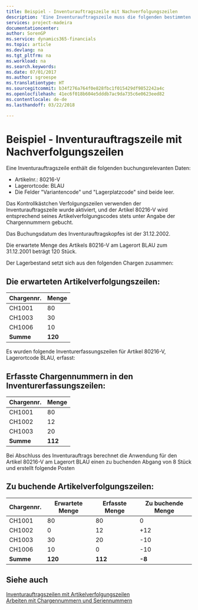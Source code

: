 ```yaml
---
title: Beispiel - Inventurauftragszeile mit Nachverfolgungszeilen
description: 'Eine Inventurauftragszeile muss die folgenden bestimmten Daten enthalten:'
services: project-madeira
documentationcenter: 
author: SorenGP
ms.service: dynamics365-financials
ms.topic: article
ms.devlang: na
ms.tgt_pltfrm: na
ms.workload: na
ms.search.keywords: 
ms.date: 07/01/2017
ms.author: sgroespe
ms.translationtype: HT
ms.sourcegitcommit: b34f276a764f0e828fbc1f015429df9852242a4c
ms.openlocfilehash: 41ec6f018b604e5dddb7ac9da735c6e0623eed82
ms.contentlocale: de-de
ms.lasthandoff: 03/22/2018

---
```

# <a name="example---inventory-order-line-with-tracking-lines"></a>Beispiel - Inventurauftragszeile mit Nachverfolgungszeilen
Eine Inventurauftragszeile enthält die folgenden buchungsrelevanten Daten:  

- Artikelnr.: 80216-V  
- Lagerortcode: BLAU  
- Die Felder "Variantencode" und "Lagerplatzcode" sind beide leer.  

Das Kontrollkästchen Verfolgungszeilen verwenden der Inventurauftragszeile wurde aktiviert, und der Artikel 80216-V wird entsprechend seines Artikelverfolgungscodes stets unter Angabe der Chargennummern gebucht.  

Das Buchungsdatum des Inventurauftragskopfes ist der 31.12.2002.  

Die erwartete Menge des Artikels 80216-V am Lagerort BLAU zum 31.12.2001 beträgt 120 Stück.  

Der Lagerbestand setzt sich aus den folgenden Chargen zusammen:  

## <a name="the-expected-item-tracking-lines"></a>Die erwarteten Artikelverfolgungszeilen:  

|**Chargennr.**|**Menge**|  
|-----------------|------------------|  
|CH1001|80|  
|CH1003|30|  
|CH1006|10|  
|**Summe**|**120**|  

Es wurden folgende Inventurerfassungszeilen für Artikel 80216-V, Lagerortcode BLAU, erfasst:  

## <a name="recorded-lot-nos-on-the-physical-inventory-recording-lines"></a>Erfasste Chargennummern in den Inventurerfassungszeilen:  

|**Chargennr.**|**Menge**|  
|-----------------|------------------|  
|CH1001|80|  
|CH1002|12|  
|CH1003|20|  
|**Summe**|**112**|  

Bei Abschluss des Inventurauftrags berechnet die Anwendung für den Artikel 80216-V am Lagerort BLAU einen zu buchenden Abgang von 8 Stück und erstellt folgende Posten  

## <a name="item-tracking-lines-to-post"></a>Zu buchende Artikelverfolgungszeilen:  

|**Chargennr.**|**Erwartete Menge**|**Erfasste Menge**|**Zu buchende Menge**|  
|-----------------|---------------------------|---------------------------|--------------------------|  
|CH1001|80|80|0|  
|CH1002|0|12|+12|  
|CH1003|30|20|-10|  
|CH1006|10|0|-10|  
|**Summe**|**120**|**112**|**-8**|  

## <a name="see-also"></a>Siehe auch  
 [Inventurauftragszeilen mit Artikelverfolgungszeilen](physical-inventory-order-lines-with-item-tracking-lines.md)  
 [Arbeiten mit Chargennummern und Seriennummern](../../inventory-how-work-item-tracking.md)

